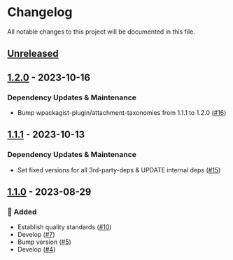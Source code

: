 # Changelog

All notable changes to this project will be documented in this file.

## [Unreleased](https://github.com/figuren-theater/ft-media/compare/1.2.0...HEAD)

## [1.2.0](https://github.com/figuren-theater/ft-media/compare/1.1.1...1.2.0) - 2023-10-16

### Dependency Updates & Maintenance

- Bump wpackagist-plugin/attachment-taxonomies from 1.1.1 to 1.2.0 ([#16](https://github.com/figuren-theater/ft-media/pull/16))

## [1.1.1](https://github.com/figuren-theater/ft-media/compare/1.1.0...1.1.1) - 2023-10-13

### Dependency Updates & Maintenance

- Set fixed versions for all 3rd-party-deps & UPDATE internal deps ([#15](https://github.com/figuren-theater/ft-media/pull/15))

## [1.1.0](https://github.com/figuren-theater/ft-media/compare/1.0.15...1.1.0) - 2023-08-29

### 🚀 Added

- Establish quality standards ([#10](https://github.com/figuren-theater/ft-media/pull/10))
- Develop ([#7](https://github.com/figuren-theater/ft-media/pull/7))
- Bump version ([#5](https://github.com/figuren-theater/ft-media/pull/5))
- Develop ([#4](https://github.com/figuren-theater/ft-media/pull/4))
